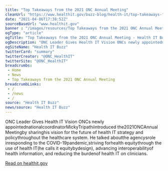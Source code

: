 ```yaml
--- 
title: "Top Takeaways from the 2021 ONC Annual Meeting"
cleanUrl: "https://www.healthit.gov/buzz-blog/health-it/top-takeaways-from-the-2021-onc-annual-meeting"
date: "2021-04-06T17:38:52Z"
sourceBaseUrl: "www.healthit.gov"
banner : "/images/resources/Top Takeaways from the 2021 ONC Annual Meeting.jpg"
ogType: "article"
ogTitle: "Top Takeaways from the 2021 ONC Annual Meeting - Health IT Buzz"
ogDescription: "ONC Leader Gives Health IT Vision ONCs newly appointednationalcoordinatorMickyTripathiintroduced the2021ONCAnnual Meetingby sharinghis vision for the future of health IT strategy and policythroughout the healthcare system. He talked aboutthe agencysrole inresponding to the COVID-19pandemic,striving forhealth equitythrough the use of health IT(he calls it equitybydesign), advancing interoperabilityof health information, and reducing the burdenof health IT on clinicians."
ogSiteName: "Health IT Buzz"
twitterCard: "summary"
twitterCreator: "@ONC_HealthIT"
twitterSite: "@ONC_HealthIT"
breadcrumbs:
 - Home
 - News
 - Top Takeaways from the 2021 ONC Annual Meeting
breadcrumbLinks:
 - / 
 - /news
 - / 
source: "Health IT Buzz"
news/source: "Health IT Buzz"
---
```

ONC Leader Gives Health IT Vision ONCs newly appointednationalcoordinatorMickyTripathiintroduced the2021ONCAnnual Meetingby sharinghis vision for the future of health IT strategy and policythroughout the healthcare system. He talked aboutthe agencysrole inresponding to the COVID-19pandemic,striving forhealth equitythrough the use of health IT(he calls it equitybydesign), advancing interoperabilityof health information, and reducing the burdenof health IT on clinicians.  
  
[Read on healthit.gov](https://www.healthit.gov/buzz-blog/health-it/top-takeaways-from-the-2021-onc-annual-meeting)
